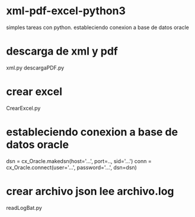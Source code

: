 # xml-pdf-excel-python3
simples tareas con python. estableciendo conexion a base de datos oracle

# descarga de xml y pdf
xml.py
descargaPDF.py

# crear excel
CrearExcel.py

# estableciendo conexion a base de datos oracle
dsn = cx_Oracle.makedsn(host='...', port=.., sid='...')
conn = cx_Oracle.connect(user='...', password='...', dsn=dsn)



# crear archivo json   lee archivo.log
readLogBat.py
